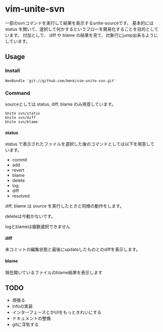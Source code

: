 # vim-unite-svn

一部のsvnコマンドを実行して結果を表示するunite-sourceです。
基本的には status を開いて、選択して何かするというフローを簡易化することを目的としています。
付加として、 diff や blame の結果を見て、対象行にjump出来るようにしています。


## Usage

### Install

    NeoBundle 'git://github.com/kmnk/vim-unite-svn.git'


### Command

sourceとしては status, diff, blame のみ用意しています。

    Unite svn/status
    Unite svn/diff
    Unite svn/blame

#### status

status で表示されたファイルを選択した後のコマンドとしては以下を用意しています。

- commit
- add
- revert
- blame
- delete
- log
- diff
- resolved

diff, blame は source を実行したときと同様の動作をします。

deleteは今動かないです。

logとblameは複数選択できません


#### diff

未コミットの編集状態と最後にupdateしたものとのdiffを表示します。


#### blame

現在開いているファイルのblame結果を表示します


## TODO

- 頑張る
- infoの実装
- インターフェースとかUIをもっときれいにする
- ドキュメントの整備
- gitに浮気する
